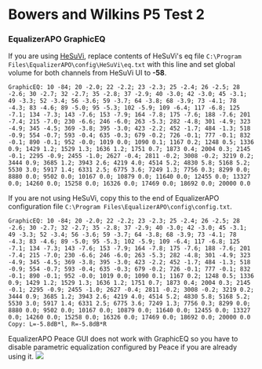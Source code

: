 # Bowers and Wilkins P5 Test 2
### EqualizerAPO GraphicEQ
If you are using [HeSuVi](https://sourceforge.net/projects/hesuvi/), replace contents of HeSuVi's eq file `C:\Program Files\EqualizerAPO\config\HeSuVi\eq.txt` with this line and set global volume for both channels from HeSuVi UI to **-58**.
```
GraphicEQ: 10 -84; 20 -2.0; 22 -2.2; 23 -2.3; 25 -2.4; 26 -2.5; 28 -2.6; 30 -2.7; 32 -2.7; 35 -2.8; 37 -2.9; 40 -3.0; 42 -3.0; 45 -3.1; 49 -3.3; 52 -3.4; 56 -3.6; 59 -3.7; 64 -3.8; 68 -3.9; 73 -4.1; 78 -4.3; 83 -4.6; 89 -5.0; 95 -5.3; 102 -5.9; 109 -6.4; 117 -6.8; 125 -7.1; 134 -7.3; 143 -7.6; 153 -7.9; 164 -7.8; 175 -7.6; 188 -7.6; 201 -7.4; 215 -7.0; 230 -6.6; 246 -6.0; 263 -5.3; 282 -4.8; 301 -4.9; 323 -4.9; 345 -4.5; 369 -3.8; 395 -3.0; 423 -2.2; 452 -1.7; 484 -1.3; 518 -0.9; 554 -0.7; 593 -0.4; 635 -0.3; 679 -0.2; 726 -0.1; 777 -0.1; 832 -0.1; 890 -0.1; 952 -0.0; 1019 0.0; 1090 0.1; 1167 0.2; 1248 0.5; 1336 0.9; 1429 1.2; 1529 1.3; 1636 1.2; 1751 0.7; 1873 0.4; 2004 0.3; 2145 -0.1; 2295 -0.9; 2455 -1.0; 2627 -0.4; 2811 -0.2; 3008 -0.2; 3219 0.2; 3444 0.9; 3685 1.2; 3943 2.6; 4219 4.0; 4514 5.2; 4830 5.8; 5168 5.2; 5530 3.0; 5917 1.4; 6331 2.5; 6775 3.6; 7249 1.3; 7756 0.3; 8299 0.0; 8880 0.0; 9502 0.0; 10167 0.0; 10879 0.0; 11640 0.0; 12455 0.0; 13327 0.0; 14260 0.0; 15258 0.0; 16326 0.0; 17469 0.0; 18692 0.0; 20000 0.0
```
If you are not using HeSuVi, copy this to the end of EqualizerAPO configuration file `C:\Program Files\EqualizerAPO\config\config.txt`.
```
GraphicEQ: 10 -84; 20 -2.0; 22 -2.2; 23 -2.3; 25 -2.4; 26 -2.5; 28 -2.6; 30 -2.7; 32 -2.7; 35 -2.8; 37 -2.9; 40 -3.0; 42 -3.0; 45 -3.1; 49 -3.3; 52 -3.4; 56 -3.6; 59 -3.7; 64 -3.8; 68 -3.9; 73 -4.1; 78 -4.3; 83 -4.6; 89 -5.0; 95 -5.3; 102 -5.9; 109 -6.4; 117 -6.8; 125 -7.1; 134 -7.3; 143 -7.6; 153 -7.9; 164 -7.8; 175 -7.6; 188 -7.6; 201 -7.4; 215 -7.0; 230 -6.6; 246 -6.0; 263 -5.3; 282 -4.8; 301 -4.9; 323 -4.9; 345 -4.5; 369 -3.8; 395 -3.0; 423 -2.2; 452 -1.7; 484 -1.3; 518 -0.9; 554 -0.7; 593 -0.4; 635 -0.3; 679 -0.2; 726 -0.1; 777 -0.1; 832 -0.1; 890 -0.1; 952 -0.0; 1019 0.0; 1090 0.1; 1167 0.2; 1248 0.5; 1336 0.9; 1429 1.2; 1529 1.3; 1636 1.2; 1751 0.7; 1873 0.4; 2004 0.3; 2145 -0.1; 2295 -0.9; 2455 -1.0; 2627 -0.4; 2811 -0.2; 3008 -0.2; 3219 0.2; 3444 0.9; 3685 1.2; 3943 2.6; 4219 4.0; 4514 5.2; 4830 5.8; 5168 5.2; 5530 3.0; 5917 1.4; 6331 2.5; 6775 3.6; 7249 1.3; 7756 0.3; 8299 0.0; 8880 0.0; 9502 0.0; 10167 0.0; 10879 0.0; 11640 0.0; 12455 0.0; 13327 0.0; 14260 0.0; 15258 0.0; 16326 0.0; 17469 0.0; 18692 0.0; 20000 0.0
Copy: L=-5.8dB*l, R=-5.8dB*R
```
EqualizerAPO Peace GUI does not work with GraphicEQ so you have to disable parametric equalization configured by Peace if you are already using it.
![](https://raw.githubusercontent.com/jaakkopasanen/AutoEq/master/results/Headphone.com/innerfidelity/onear/Bowers%20and%20Wilkins%20P5%20Test%202/Bowers%20and%20Wilkins%20P5%20Test%202.png)
